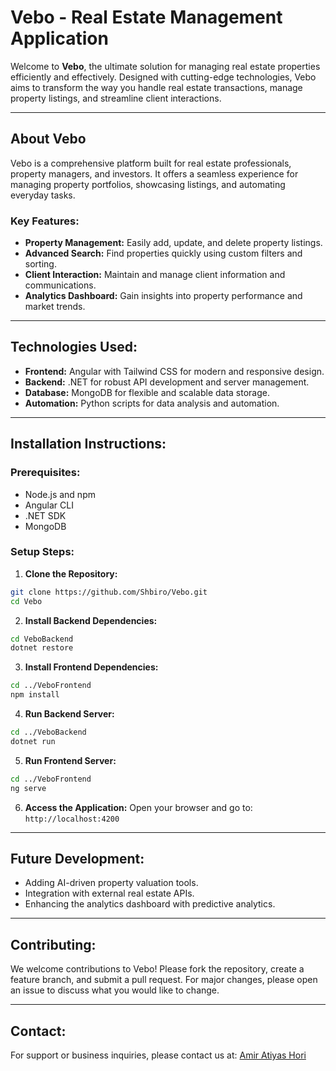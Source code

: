 # Vebo - Real Estate Management Application

Welcome to **Vebo**, the ultimate solution for managing real estate properties efficiently and effectively. Designed with cutting-edge technologies, Vebo aims to transform the way you handle real estate transactions, manage property listings, and streamline client interactions.

---

##  **About Vebo**

Vebo is a comprehensive platform built for real estate professionals, property managers, and investors. It offers a seamless experience for managing property portfolios, showcasing listings, and automating everyday tasks.

### **Key Features:**
- **Property Management:** Easily add, update, and delete property listings.
- **Advanced Search:** Find properties quickly using custom filters and sorting.
- **Client Interaction:** Maintain and manage client information and communications.
- **Analytics Dashboard:** Gain insights into property performance and market trends.

---

##  **Technologies Used:**
- **Frontend:** Angular with Tailwind CSS for modern and responsive design.
- **Backend:** .NET for robust API development and server management.
- **Database:** MongoDB for flexible and scalable data storage.
- **Automation:** Python scripts for data analysis and automation.

---

##  **Installation Instructions:**

### **Prerequisites:**
- Node.js and npm
- Angular CLI
- .NET SDK
- MongoDB

### **Setup Steps:**

1. **Clone the Repository:**
```bash
git clone https://github.com/Shbiro/Vebo.git
cd Vebo
```

2. **Install Backend Dependencies:**
```bash
cd VeboBackend
dotnet restore
```

3. **Install Frontend Dependencies:**
```bash
cd ../VeboFrontend
npm install
```

4. **Run Backend Server:**
```bash
cd ../VeboBackend
dotnet run
```

5. **Run Frontend Server:**
```bash
cd ../VeboFrontend
ng serve
```

6. **Access the Application:**
Open your browser and go to:
```http://localhost:4200```

---

##  **Future Development:**
- Adding AI-driven property valuation tools.
- Integration with external real estate APIs.
- Enhancing the analytics dashboard with predictive analytics.

---

##  **Contributing:**
We welcome contributions to Vebo! Please fork the repository, create a feature branch, and submit a pull request. For major changes, please open an issue to discuss what you would like to change.

---

##  **Contact:**
For support or business inquiries, please contact us at: [Amir Atiyas Hori](mailto:Amiratiashuri@gmail.com)


